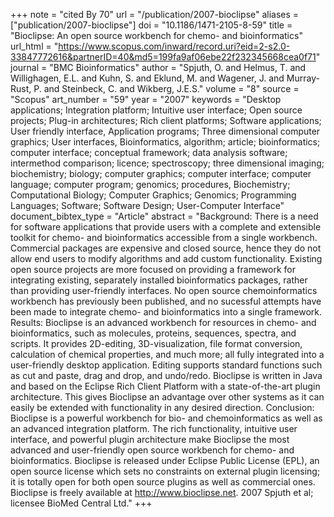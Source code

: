+++
note = "cited By 70"
url = "/publication/2007-bioclipse"
aliases = ["publication/2007-bioclipse"]
doi = "10.1186/1471-2105-8-59"
title = "Bioclipse: An open source workbench for chemo- and bioinformatics"
url_html = "https://www.scopus.com/inward/record.uri?eid=2-s2.0-33847772616&partnerID=40&md5=199fa9af06ebe22f232345668cea0f71"
journal = "BMC Bioinformatics"
author = "Spjuth, O. and Helmus, T. and Willighagen, E.L. and Kuhn, S. and Eklund, M. and Wagener, J. and Murray-Rust, P. and Steinbeck, C. and Wikberg, J.E.S."
volume = "8"
source = "Scopus"
art_number = "59"
year = "2007"
keywords = "Desktop applications;  Integration platform;  Intuitive user interface;  Open source projects;  Plug-in architectures;  Rich client platforms;  Software applications;  User friendly interface, Application programs;  Three dimensional computer graphics;  User interfaces, Bioinformatics, algorithm;  article;  bioinformatics;  computer interface;  conceptual framework;  data analysis software;  intermethod comparison;  licence;  spectroscopy;  three dimensional imaging;  biochemistry;  biology;  computer graphics;  computer interface;  computer language;  computer program;  genomics;  procedures, Biochemistry;  Computational Biology;  Computer Graphics;  Genomics;  Programming Languages;  Software;  Software Design;  User-Computer Interface"
document_bibtex_type = "Article"
abstract = "Background: There is a need for software applications that provide users with a complete and extensible toolkit for chemo- and bioinformatics accessible from a single workbench. Commercial packages are expensive and closed source, hence they do not allow end users to modify algorithms and add custom functionality. Existing open source projects are more focused on providing a framework for integrating existing, separately installed bioinformatics packages, rather than providing user-friendly interfaces. No open source chemoinformatics workbench has previously been published, and no sucessful attempts have been made to integrate chemo- and bioinformatics into a single framework. Results: Bioclipse is an advanced workbench for resources in chemo- and bioinformatics, such as molecules, proteins, sequences, spectra, and scripts. It provides 2D-editing, 3D-visualization, file format conversion, calculation of chemical properties, and much more; all fully integrated into a user-friendly desktop application. Editing supports standard functions such as cut and paste, drag and drop, and undo/redo. Bioclipse is written in Java and based on the Eclipse Rich Client Platform with a state-of-the-art plugin architecture. This gives Bioclipse an advantage over other systems as it can easily be extended with functionality in any desired direction. Conclusion: Bioclipse is a powerful workbench for bio- and chemoinformatics as well as an advanced integration platform. The rich functionality, intuitive user interface, and powerful plugin architecture make Bioclipse the most advanced and user-friendly open source workbench for chemo- and bioinformatics. Bioclipse is released under Eclipse Public License (EPL), an open source license which sets no constraints on external plugin licensing; it is totally open for both open source plugins as well as commercial ones. Bioclipse is freely available at http://www.bioclipse.net. 2007 Spjuth et al; licensee BioMed Central Ltd."
+++

